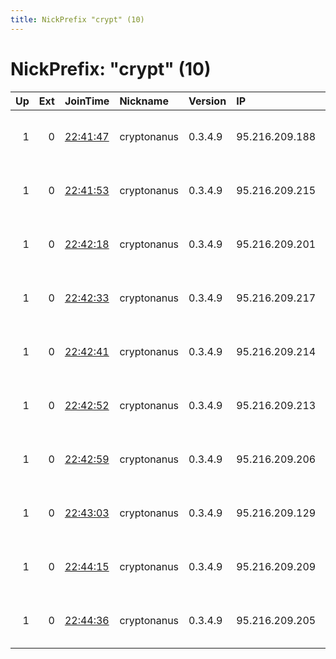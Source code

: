 ```yaml
---
title: NickPrefix "crypt" (10)
---
```


# NickPrefix: "crypt" (10)

|   Up |   Ext | JoinTime                                                                                            | Nickname    | Version   | IP             | AS                  | CC   |   ORp |   Dirp | OS    | Contact                                |   eFamMembers |
|-----:|------:|:----------------------------------------------------------------------------------------------------|:------------|:----------|:---------------|:--------------------|:-----|------:|-------:|:------|:---------------------------------------|--------------:|
|    1 |     0 | [22:41:47](https://metrics.torproject.org/rs.html#details/AA60216C0165BEEDB53C15C13B1F5AC99BB250E7) | cryptonanus | 0.3.4.9   | 95.216.209.188 | Hetzner Online GmbH | fi   |  9001 |      0 | Linux | Ignitus Cryptonanus &lt;cryptonanus AT |            24 |
|    1 |     0 | [22:41:53](https://metrics.torproject.org/rs.html#details/84056A26523678DD9ECBE7D2DA1E5F556E53CDBF) | cryptonanus | 0.3.4.9   | 95.216.209.215 | Hetzner Online GmbH | fi   |  9001 |      0 | Linux | Ignitus Cryptonanus &lt;cryptonanus AT |            24 |
|    1 |     0 | [22:42:18](https://metrics.torproject.org/rs.html#details/C35C19605BD3EA331CA4573215508D92C33DECDC) | cryptonanus | 0.3.4.9   | 95.216.209.201 | Hetzner Online GmbH | fi   |  9001 |      0 | Linux | Ignitus Cryptonanus &lt;cryptonanus AT |            24 |
|    1 |     0 | [22:42:33](https://metrics.torproject.org/rs.html#details/6D3F4E2C35997078ED0CD53FB5C921B52E27B505) | cryptonanus | 0.3.4.9   | 95.216.209.217 | Hetzner Online GmbH | fi   |  9001 |      0 | Linux | Ignitus Cryptonanus &lt;cryptonanus AT |            24 |
|    1 |     0 | [22:42:41](https://metrics.torproject.org/rs.html#details/334C075C040F9469CE196095E03D0433D8E3EAC3) | cryptonanus | 0.3.4.9   | 95.216.209.214 | Hetzner Online GmbH | fi   |  9001 |      0 | Linux | Ignitus Cryptonanus &lt;cryptonanus AT |            24 |
|    1 |     0 | [22:42:52](https://metrics.torproject.org/rs.html#details/9C433AB24CC0AD972481F543CA7E5BE58CAC4D3A) | cryptonanus | 0.3.4.9   | 95.216.209.213 | Hetzner Online GmbH | fi   |  9001 |      0 | Linux | Ignitus Cryptonanus &lt;cryptonanus AT |            24 |
|    1 |     0 | [22:42:59](https://metrics.torproject.org/rs.html#details/C9368DAE8A0554B8DD9391B8480B1B62B3E0A3FB) | cryptonanus | 0.3.4.9   | 95.216.209.206 | Hetzner Online GmbH | fi   |  9001 |      0 | Linux | Ignitus Cryptonanus &lt;cryptonanus AT |            24 |
|    1 |     0 | [22:43:03](https://metrics.torproject.org/rs.html#details/0F08870BB1EB436C852F3767F79B367E584B0E7E) | cryptonanus | 0.3.4.9   | 95.216.209.129 | Hetzner Online GmbH | fi   |  9001 |      0 | Linux | Ignitus Cryptonanus &lt;cryptonanus AT |            24 |
|    1 |     0 | [22:44:15](https://metrics.torproject.org/rs.html#details/633C297CBDB1523940307C972E5A9FCC87FC0AF6) | cryptonanus | 0.3.4.9   | 95.216.209.209 | Hetzner Online GmbH | fi   |  9001 |      0 | Linux | Ignitus Cryptonanus &lt;cryptonanus AT |            24 |
|    1 |     0 | [22:44:36](https://metrics.torproject.org/rs.html#details/DC7E53744A4E8B967B5FFCD63949B6D0BD4FA21E) | cryptonanus | 0.3.4.9   | 95.216.209.205 | Hetzner Online GmbH | fi   |  9001 |      0 | Linux | Ignitus Cryptonanus &lt;cryptonanus AT |            24 |
